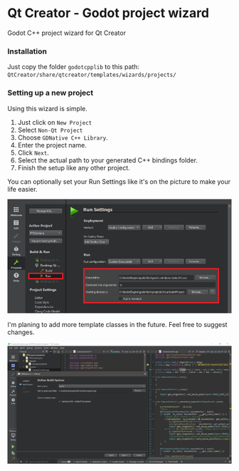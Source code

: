 # Qt Creator - Godot project wizard
Godot C++ project wizard for Qt Creator

### Installation
Just copy the folder `godotcpplib` to this path:
`QtCreator/share/qtcreator/templates/wizards/projects/`

### Setting up a new project
Using this wizard is simple. 
1. Just click on `New Project`
1. Select `Non-Qt Project` 
1. Choose `GDNative C++ Library`.
1. Enter the project name.
1. Click `Next`.
1. Select the actual path to your generated C++ bindings folder.
1. Finish the setup like any other project.

You can optionally set your Run Settings like it's on the picture to make your life easier.

![Image](/RunSettings.png)


I'm planing to add more template classes in the future.
Feel free to suggest changes.

![Image](/img.png)

